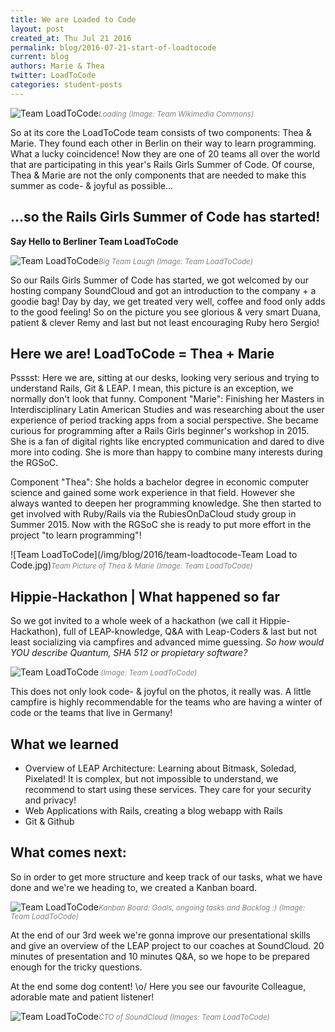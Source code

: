 ```yaml
---
title: We are Loaded to Code
layout: post
created_at: Thu Jul 21 2016
permalink: blog/2016-07-21-start-of-loadtocode
current: blog
authors: Marie & Thea
twitter: LoadToCode
categories: student-posts
---
```


![Team LoadToCode](/img/blog/2016/team-loadtocode-Loading_icon.gif)<font color="grey"><small><i>Loading (Image: Team Wikimedia Commons)</i></small></font>

So at its core the LoadToCode team consists of two components: Thea & Marie. They found each other in Berlin on their way to learn programming. What a lucky coincidence! Now they are one of 20 teams all over the world that are participating in this year's Rails Girls Summer of Code. Of course, Thea & Marie are not the only components that are needed to make this summer as code- & joyful as possible...

## <span class="color-red">...so the Rails Girls Summer of Code has started!</span>

**Say Hello to Berliner Team LoadToCode**

![Team LoadToCode](/img/blog/2016/team-loadtocode-TeamSmile.gif)<font color="grey"><small><i>Big Team Laugh (Image: Team LoadToCode)</i></small></font>

So our Rails Girls Summer of Code has started, we got welcomed by our hosting company SoundCloud and got an introduction to the company + a goodie bag! Day by day, we get treated very well, coffee and food only adds to the good feeling! So on the picture you see glorious & very smart Duana, patient & clever Remy and last but not least encouraging Ruby hero Sergio!


## <span class="color-red">Here we are! LoadToCode = Thea + Marie</span>

Psssst: Here we are, sitting at our desks, looking very serious and trying to understand Rails, Git & LEAP. I mean, this picture is an exception, we normally don't look that funny.
Component "Marie": Finishing her Masters in Interdisciplinary Latin American Studies and was researching about the user experience of period tracking apps from a social perspective. She became curious for programming after a Rails Girls beginner's workshop in 2015. She is a fan of digital rights like encrypted communication and dared to dive more into coding. She is more than happy to combine many interests during the RGSoC.

Component "Thea": She holds a bachelor degree in economic computer science and gained some work experience in that field. However she always wanted to deepen her programming knowledge. She then started to get involved with Ruby/Rails via the RubiesOnDaCloud study group in Summer 2015. Now with the RGSoC she is ready to put more effort in the project "to learn programming"!

![Team LoadToCode](/img/blog/2016/team-loadtocode-Team Load to Code.jpg)<font color="grey"><small><i>Team Picture of Thea & Marie (Image: Team LoadToCode)</i></small></font>

## <span class="color-red">Hippie-Hackathon | What happened so far</span>
So we got invited to a whole week of a hackathon (we call it Hippie-Hackathon), full of LEAP-knowledge, Q&A with Leap-Coders & last but not least socializing via campfires and advanced mime guessing. *So how would YOU describe Quantum, SHA 512 or propietary software?*

![Team LoadToCode](/img/blog/2016/team-loadtocode-lower-hippieh-hackathon.jpg)<font color="grey"><small><i> (Image: Team LoadToCode)</i></small></font>

This does not only look code- & joyful on the photos, it really was. A little campfire is highly recommendable for the teams who are having a winter of code or the teams that live in Germany!

## <span class="color-red">What we learned</span>
* Overview of LEAP Architecture: Learning about Bitmask, Soledad, Pixelated! It is complex, but not impossible to understand, we recommend to start using these services. They care for your security and privacy!
* Web Applications with Rails, creating a blog webapp with Rails
* Git & Github

## <span class="color-red">What comes next:</span>

So in order to get more structure and keep track of our tasks, what we have done and we're we heading to, we created a Kanban board.

![Team LoadToCode](/img/blog/2016/team-loadtocode-Reallife-KANMAN-board.jpg)<font color="grey"><small><i>Kanban Board: Goals, ongoing tasks and Backlog :) (Image: Team LoadToCode)</i></small></font>

At the end of our 3rd week we're gonna improve our presentational skills and give an overview of the LEAP project to our coaches at SoundCloud. 20 minutes of presentation and 10 minutes Q&A, so we hope to be prepared enough for the tricky questions.

At the end some dog content! \o/ Here you see our favourite Colleague, adorable mate and patient listener!

![Team LoadToCode](/img/blog/2016/team-loadtocode-favourite-colleague.jpg)<font color="grey"><small><i>CTO of SoundCloud (Images: Team LoadToCode)</i></small></font>
